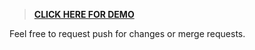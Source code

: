 > [**CLICK HERE FOR DEMO**](https://ashokcpg.gitlab.io/responsive-navbar/)

Feel free to request push for changes or merge requests.